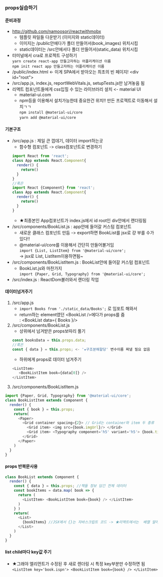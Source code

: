 ### props실습하기
#### 준비과정
- http://github.com/namoosori/reactwithmobx
  - 템플릿 파일들 다운받기 (이미지와 static데이터)
  - 이미지는 /public안에다가 폴더 만들어서(book_images) 위치시킴
  - static데이터는 /src안에서다 폴더 만들어서(static_data) 위치시킴
- 터미널에서 cra로 프로젝트 구성하기  
  `yarn create react-app 만들고자하는 어플리케이션 이름`  
  `npm init react app 만들고자하는 어플리케이션 이름`  
- /public/index.html <- 이게 SPA에서 받아오는 최초의 빈 페이지! \<div id="root"\>
- /src/app.js, index.js, reportWebVitals.js, setupTests.js만 남겨놓음 됨
- 리액트 컴포넌트들에게 css입힐 수 있는 라이브러리 설치 <- material UI
  - material-ui.com
  - npm등을 이용해서 설치가능한데 중요한건 위치!! 만든 프로젝트로 이동해서 설치ㄱㄱ  
  `npm install @material-ui/core`    
  `yarn add @material-ui/core`  
#### 기본구조
- /src/app.js : 제일 큰 껍데기, 데이터 import하는곳
  - 함수형 컴포넌트 -> class컴포넌트로 변경하기
  ```javaScript
  import React from 'react';  
  class App extends React.Component{
    render() {
      return() 
    } 
  }  
  //혹은  
  import React {Component} from 'react';  
  class App extends React.Component{
    render() {
      return() 
    } 
  } 
  ```
  - ★최종본인 App컴포넌트가 index.js에서 id root인 div안에서 랜더링됨
- /src/components/BookList.js : app안에 들어갈 커스텀 컴포넌트
  - 새로운 클래스 컴포넌트 만듬 -> export하면 BookList를 jsx로 걍 부를 수가 있다!!
  - @material-ui/core를 이용해서 간단히 만들어볼거임  
  `import {List, ListItem} from '@material-ui/core';`  
  -> jsx로 List, ListItem이용하면됨~
- /src/components/BookListItem.js : BookList안에 들어갈 커스텀 컴포넌트
  - BookList.js와 마찬가지  
  `import {Paper, Grid, Typography} from '@material-ui/core';`  
- /src/index.js : ReactDom불러와서 랜더링 작업
#### 데이터넘겨주기
1. /src/app.js
    - `import Books from './static_data/Books';` 로 임포트 해와서
    - return하는 element였던 \<BookList /\>에다가 props를 줌  
    : \<BookList data={ Books }/\>  
2. /src/components/BookList.js
    - 상위에서 넘겨받은 props보따리 풀기  
    ```javaScript
    const booksData = this.props.data;  
    //혹은  
    const { data } = this.props; <- '★구조분해할당' 변수이름 짜낼 필요 없음
    ```
    - 하위에게 props로 데이터 넘겨주기  
    ```javaScript
    <ListItem>  
       <BookListItem book={data[0]} />  
    </ListItem>  
   ```
3. /src/components/BookListItem.js
  ```JavaScript
  import {Paper, Grid, Typography} from '@material-ui/core';
  class BookListItem extends Component {
    render() {
      const { book } = this.props;
      return(
        <Paper>
          <Grid container spacing={2}> // Grid는 container와 item 두 종류
            <Grid item> <img src={book.imgUrl}/> </Grid>
            <Grid item> <Typography component='h5' variant='h5'> {book.title} </Typography> </Grid>
          </Grid>
        </Paper>
      )
    }
  }
  ```
#### props 반복문사용
```JavaScript
class BookList extends Component {
  render() {
    const { data } = this.props; //책들 정보 담긴 전체 데이터
    const bookItems = data.map( book => {
      return (
        <ListItem> <BookListItem book={book} /> </ListItem>
      )
    } )
    return(
      <List>
        {bookItems} //JSX에서 {}는 자바스크립트 코드 -> ★리액트에서는  배열 알아서 푼다~
      </List>
    )
  }
}
```   
#### list child마다 key값 주기
- ★그래야 엘리먼트가 수정된 후 새로 렌더링 시 특정 key부분만 수정하면 됨  
  `<ListItem key='book.ispn'> <BookListItem book={book} /> </ListItem>`  
